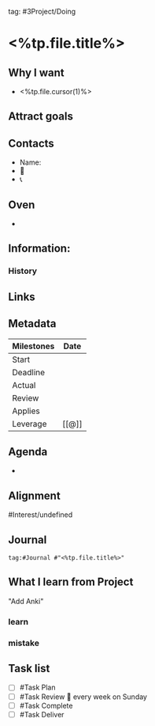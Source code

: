 tag: #3Project/Doing
# <%tp.file.title%>
## Why I want
- <%tp.file.cursor(1)%>
## Attract goals

## Contacts
- Name: 
- 📧
- 📞

## Oven
- 
## Information:
### History

## Links

## Metadata
Milestones | Date
--|--
Start	|
Deadline |
Actual |
Review |
Applies | 
Leverage | [[@]]

## Agenda
- 
## Alignment
#Interest/undefined 

## Journal
```query
tag:#Journal #"<%tp.file.title%>"
```
## What I learn from Project 
"Add Anki"
### learn
### mistake
## Task list
- [ ] #Task Plan 
- [ ] #Task Review 🔁 every week on Sunday
- [ ] #Task Complete
- [ ] #Task Deliver

